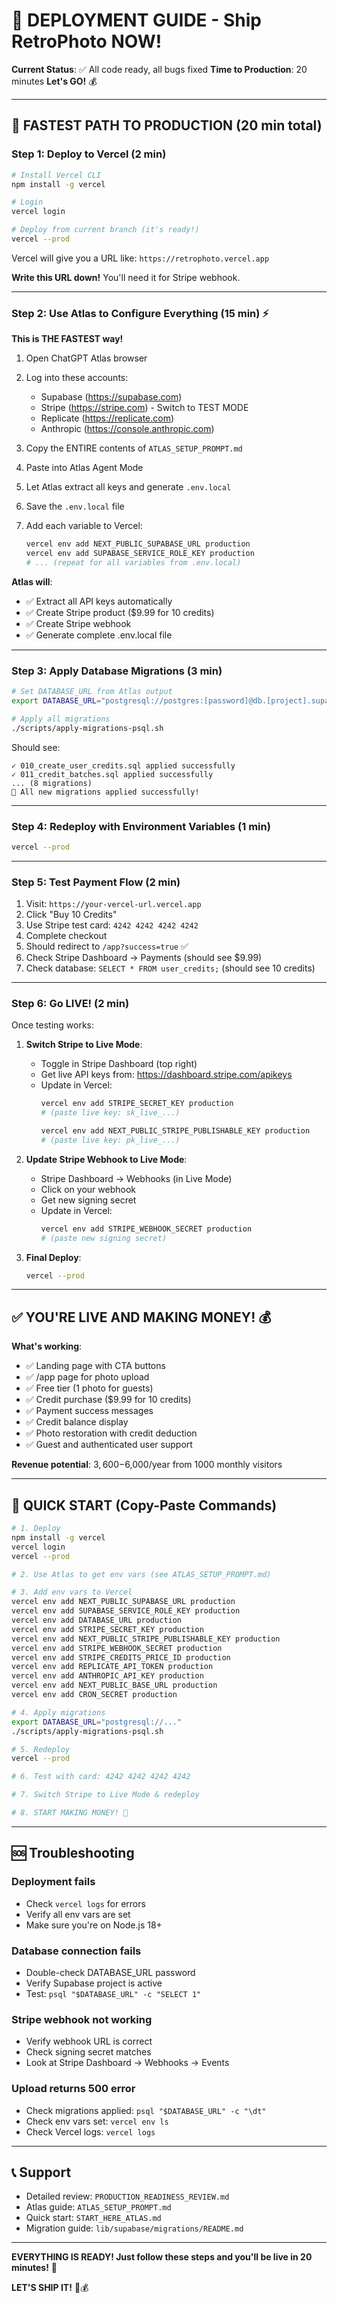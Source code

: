 # 🚀 DEPLOYMENT GUIDE - Ship RetroPhoto NOW!

**Current Status**: ✅ All code ready, all bugs fixed
**Time to Production**: 20 minutes
**Let's GO!** 💰

---

## 🎯 FASTEST PATH TO PRODUCTION (20 min total)

### Step 1: Deploy to Vercel (2 min)

```bash
# Install Vercel CLI
npm install -g vercel

# Login
vercel login

# Deploy from current branch (it's ready!)
vercel --prod
```

Vercel will give you a URL like: `https://retrophoto.vercel.app`

**Write this URL down!** You'll need it for Stripe webhook.

---

### Step 2: Use Atlas to Configure Everything (15 min) ⚡

**This is THE FASTEST way!**

1. Open ChatGPT Atlas browser
2. Log into these accounts:
   - Supabase (https://supabase.com)
   - Stripe (https://stripe.com) - Switch to TEST MODE
   - Replicate (https://replicate.com)
   - Anthropic (https://console.anthropic.com)

3. Copy the ENTIRE contents of `ATLAS_SETUP_PROMPT.md`
4. Paste into Atlas Agent Mode
5. Let Atlas extract all keys and generate `.env.local`
6. Save the `.env.local` file
7. Add each variable to Vercel:
   ```bash
   vercel env add NEXT_PUBLIC_SUPABASE_URL production
   vercel env add SUPABASE_SERVICE_ROLE_KEY production
   # ... (repeat for all variables from .env.local)
   ```

**Atlas will**:
- ✅ Extract all API keys automatically
- ✅ Create Stripe product ($9.99 for 10 credits)
- ✅ Create Stripe webhook
- ✅ Generate complete .env.local file

---

### Step 3: Apply Database Migrations (3 min)

```bash
# Set DATABASE_URL from Atlas output
export DATABASE_URL="postgresql://postgres:[password]@db.[project].supabase.co:5432/postgres"

# Apply all migrations
./scripts/apply-migrations-psql.sh
```

Should see:
```
✓ 010_create_user_credits.sql applied successfully
✓ 011_credit_batches.sql applied successfully
... (8 migrations)
🎉 All new migrations applied successfully!
```

---

### Step 4: Redeploy with Environment Variables (1 min)

```bash
vercel --prod
```

---

### Step 5: Test Payment Flow (2 min)

1. Visit: `https://your-vercel-url.vercel.app`
2. Click "Buy 10 Credits"
3. Use Stripe test card: `4242 4242 4242 4242`
4. Complete checkout
5. Should redirect to `/app?success=true` ✅
6. Check Stripe Dashboard → Payments (should see $9.99)
7. Check database: `SELECT * FROM user_credits;` (should see 10 credits)

---

### Step 6: Go LIVE! (2 min)

Once testing works:

1. **Switch Stripe to Live Mode**:
   - Toggle in Stripe Dashboard (top right)
   - Get live API keys from: https://dashboard.stripe.com/apikeys
   - Update in Vercel:
     ```bash
     vercel env add STRIPE_SECRET_KEY production
     # (paste live key: sk_live_...)
     
     vercel env add NEXT_PUBLIC_STRIPE_PUBLISHABLE_KEY production
     # (paste live key: pk_live_...)
     ```

2. **Update Stripe Webhook to Live Mode**:
   - Stripe Dashboard → Webhooks (in Live Mode)
   - Click on your webhook
   - Get new signing secret
   - Update in Vercel:
     ```bash
     vercel env add STRIPE_WEBHOOK_SECRET production
     # (paste new signing secret)
     ```

3. **Final Deploy**:
   ```bash
   vercel --prod
   ```

---

## ✅ YOU'RE LIVE AND MAKING MONEY! 💰

**What's working**:
- ✅ Landing page with CTA buttons
- ✅ /app page for photo upload
- ✅ Free tier (1 photo for guests)
- ✅ Credit purchase ($9.99 for 10 credits)
- ✅ Payment success messages
- ✅ Credit balance display
- ✅ Photo restoration with credit deduction
- ✅ Guest and authenticated user support

**Revenue potential**: $3,600-$6,000/year from 1000 monthly visitors

---

## 🎯 QUICK START (Copy-Paste Commands)

```bash
# 1. Deploy
npm install -g vercel
vercel login
vercel --prod

# 2. Use Atlas to get env vars (see ATLAS_SETUP_PROMPT.md)

# 3. Add env vars to Vercel
vercel env add NEXT_PUBLIC_SUPABASE_URL production
vercel env add SUPABASE_SERVICE_ROLE_KEY production
vercel env add DATABASE_URL production
vercel env add STRIPE_SECRET_KEY production
vercel env add NEXT_PUBLIC_STRIPE_PUBLISHABLE_KEY production
vercel env add STRIPE_WEBHOOK_SECRET production
vercel env add STRIPE_CREDITS_PRICE_ID production
vercel env add REPLICATE_API_TOKEN production
vercel env add ANTHROPIC_API_KEY production
vercel env add NEXT_PUBLIC_BASE_URL production
vercel env add CRON_SECRET production

# 4. Apply migrations
export DATABASE_URL="postgresql://..."
./scripts/apply-migrations-psql.sh

# 5. Redeploy
vercel --prod

# 6. Test with card: 4242 4242 4242 4242

# 7. Switch Stripe to Live Mode & redeploy

# 8. START MAKING MONEY! 🚀
```

---

## 🆘 Troubleshooting

### Deployment fails
- Check `vercel logs` for errors
- Verify all env vars are set
- Make sure you're on Node.js 18+

### Database connection fails
- Double-check DATABASE_URL password
- Verify Supabase project is active
- Test: `psql "$DATABASE_URL" -c "SELECT 1"`

### Stripe webhook not working
- Verify webhook URL is correct
- Check signing secret matches
- Look at Stripe Dashboard → Webhooks → Events

### Upload returns 500 error
- Check migrations applied: `psql "$DATABASE_URL" -c "\dt"`
- Check env vars set: `vercel env ls`
- Check Vercel logs: `vercel logs`

---

## 📞 Support

- Detailed review: `PRODUCTION_READINESS_REVIEW.md`
- Atlas guide: `ATLAS_SETUP_PROMPT.md`
- Quick start: `START_HERE_ATLAS.md`
- Migration guide: `lib/supabase/migrations/README.md`

---

**EVERYTHING IS READY! Just follow these steps and you'll be live in 20 minutes!** 🎉

**LET'S SHIP IT!** 🚀💰
